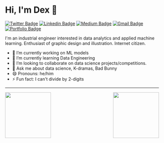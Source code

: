 # Hi, I'm Dex 👋
[![Twitter Badge](https://img.shields.io/badge/-@DewithMiramon-black?style=flat-square&logo=twitter&logoColor=white&link=https://twitter.com/DewithMiramon)](https://twitter.com/DewithMiramon) [![Linkedin Badge](https://img.shields.io/badge/-dewithmiramon-black?style=flat-square&logo=Linkedin&logoColor=white&link=https://www.linkedin.com/in/dewithmiramon/)](https://www.linkedin.com/in/dewithmiramon/) [![Medium Badge](https://img.shields.io/badge/-@dewith-03a57a?style=flat-square&color=000000&labelColor=000000&logo=Medium&link=https://medium.com/@dewith)](https://medium.com/@dewith) [![Gmail Badge](https://img.shields.io/badge/-dewithmiramon@gmail.com-black?style=flat-square&logo=Gmail&logoColor=white&link=mailto:dewithmiramon@gmail.com)](mailto:dewithmiramon@gmail.com) [![Portfolio Badge](https://img.shields.io/badge/-dewith.co-black?style=flat-square&logo=squarespace&logoColor=white&link=https://dewith.co/)](https://dewith.co/)

I'm an industrial engineer interested in data analytics and applied machine learning. Enthusiast of graphic design and illustration. Internet citizen.

- 🔭 I’m currently working on ML models 
- 🌱 I’m currently learning Data Engineering
- 👯 I’m looking to collaborate on data science projects/competitions.
- 💬 Ask me about data science, K-dramas, Bad Bunny
- 😄 Pronouns: he/him
- ⚡ Fun fact: I can't divide by 2-digits

---

<img align="right" height="150px" src="https://github-readme-stats.vercel.app/api/top-langs/?username=dewith&show_icons=true&layout=compact&langs_count=6&hide_title=true&theme=graywhite" />
<img height="150px" src="https://github-readme-stats.vercel.app/api?username=dewith&show_icons=true&hide_title=true&theme=graywhite" />
